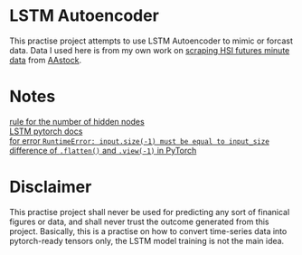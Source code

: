 # LSTM Autoencoder
This practise project attempts to use LSTM Autoencoder to mimic or forcast data. Data I used here is from my own work on [scraping HSI futures minute data](https://github.com/jackyman1997/aastock) from [AAstock](http://www.aastocks.com/tc/). 

# Notes
[rule for the number of hidden nodes](https://ai.stackexchange.com/questions/3156/how-to-select-number-of-hidden-layers-and-number-of-memory-cells-in-an-lstm)  
[LSTM pytorch docs](https://pytorch.org/docs/stable/generated/torch.nn.LSTM.html)  
[for error `RuntimeError: input.size(-1) must be equal to input_size`](https://discuss.pytorch.org/t/why-do-i-get-input-size-1-must-be-equal-to-input-size-error-in-this-case/120685/13)  
[difference of `.flatten()` and `.view(-1)` in PyTorch](https://discuss.pytorch.org/t/what-is-the-difference-of-flatten-and-view-1-in-pytorch/51790)  

# Disclaimer
This practise project shall never be used for predicting any sort of finanical figures or data, and shall never trust the outcome generated from this project. Basically, this is a practise on how to convert time-series data into pytorch-ready tensors only, the LSTM model training is not the main idea. 
